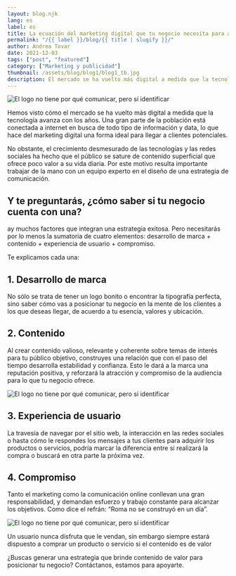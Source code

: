 ```yaml
---
layout: blog.njk
lang: es
label: es
title: La ecuación del marketing digital que tu negocio necesita para alcanzar sus objetivos
permalink: "/{{ label }}/blog/{{ title | slugify }}/"
author: Andrea Tovar
date: 2021-12-03
tags: ["post", "featured"]
category: ["Marketing y publicidad"]
thumbnail: /assets/blog/blog1/blog1_tb.jpg
description: El mercado se ha vuelto más digital a medida que la tecnología avanza. Una gran parte de la población está conectada a internet en busca de todo tipo de información, haciendo del marketing digital una forma ideal para captar clientes.
---
```


![El logo no tiene por qué comunicar, pero sí identificar](/assets/blog/blog1/article-1.jpg)

Hemos visto cómo el mercado se ha vuelto más digital a medida que la tecnología avanza con los años. Una gran parte de la población está conectada a internet en busca de todo tipo de información y data, lo que hace del marketing digital una forma ideal para llegar a clientes potenciales.

No obstante, el crecimiento desmesurado de las tecnologías y las redes sociales ha hecho que el público se sature de contenido superficial que ofrece poco valor a su vida diaria. Por este motivo resulta importante trabajar de la mano con un equipo experto en el diseño de una estrategia de comunicación.

## Y te preguntarás, ¿cómo saber si tu negocio cuenta con una?

ay muchos factores que integran una estrategia exitosa. Pero necesitarás por lo menos la sumatoria de cuatro elementos: desarrollo de marca + contenido + experiencia de usuario + compromiso.

Te explicamos cada una:

## 1. Desarrollo de marca

No sólo se trata de tener un logo bonito o encontrar la tipografía perfecta, sino saber cómo vas a posicionar tu negocio en la mente de los clientes a los que deseas llegar, de acuerdo a tu esencia, valores y ubicación.

## 2. Contenido

Al crear contenido valioso, relevante y coherente sobre temas de interés para tu público objetivo, construyes una relación que con el paso del tiempo desarrolla estabilidad y confianza. Esto le dará a la marca una reputación positiva, y reforzará la atracción y compromiso de la audiencia para lo que tu negocio ofrece.

![El logo no tiene por qué comunicar, pero sí identificar](/assets/blog/blog1/article-1.jpg)

## 3. Experiencia de usuario

La travesía de navegar por el sitio web, la interacción en las redes sociales o hasta cómo le respondes los mensajes a tus clientes para adquirir los productos o servicios, podría marcar la diferencia entre si realizará la compra o buscará en otra parte la próxima vez.

## 4. Compromiso

Tanto el marketing como la comunicación online conllevan una gran responsabilidad, y demandan esfuerzo y trabajo constante para alcanzar los objetivos. Como dice el refrán: “Roma no se construyó en un día”.

![El logo no tiene por qué comunicar, pero sí identificar](/assets/blog/blog1/article-1.jpg)

Un usuario nunca disfruta que le vendan, sin embargo siempre estará dispuesto a comprar un producto o servicio si el contenido es de valor

¿Buscas generar una estrategia que brinde contenido de valor para posicionar tu negocio?
Contáctanos, estamos para apoyarte.